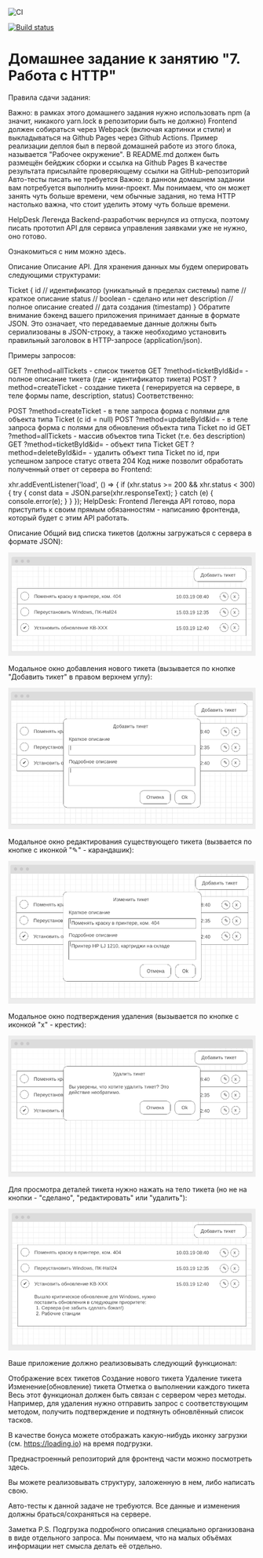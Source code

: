 ![CI](https://github.com/yuriytuk/ahj-http/actions/workflows/web.yml/badge.svg)

[![Build status](https://ci.appveyor.com/api/projects/status/mhm9615vvjgq4bni?svg=true)](https://ci.appveyor.com/project/yuriytuk/ahj-http)

# Домашнее задание к занятию "7. Работа с HTTP"
Правила сдачи задания:

Важно: в рамках этого домашнего задания нужно использовать npm (а значит, никакого yarn.lock в репозитории быть не должно)
Frontend должен собираться через Webpack (включая картинки и стили) и выкладываться на Github Pages через Github Actions. Пример реализации деплоя был в первой домашней работе из этого блока, называется "Рабочее окружение".
В README.md должен быть размещён бейджик сборки и ссылка на Github Pages
В качестве результата присылайте проверяющему ссылки на GitHub-репозиторий
Авто-тесты писать не требуется
Важно: в данном домашнем задании вам потребуется выполнить мини-проект. Мы понимаем, что он может занять чуть больше времени, чем обычные задания, но тема HTTP настолько важна, что стоит уделить этому чуть больше времени.

HelpDesk
Легенда
Backend-разработчик вернулся из отпуска, поэтому писать прототип API для сервиса управления заявками уже не нужно, оно готово.

Ознакомиться с ним можно здесь.

Описание
Описание API. Для хранения данных мы будем оперировать следующими структурами:

Ticket
{
    id // идентификатор (уникальный в пределах системы)
    name // краткое описание
    status // boolean - сделано или нет
    description // полное описание
    created // дата создания (timestamp)
}
Обратите внимание бэкенд вашего приложения принимает данные в формате JSON. Это означает, что передаваемые данные должны быть сериализованы в JSON-строку, а также необходимо установить правильный заголовок в HTTP-запросе (application/json).

Примеры запросов:

GET    ?method=allTickets - список тикетов
GET    ?method=ticketById&id=<id> - полное описание тикета (где <id> - идентификатор тикета)
POST   ?method=createTicket - создание тикета (<id> генерируется на сервере, в теле формы name, description, status)
Соответственно:

POST   ?method=createTicket - в теле запроса форма с полями для объекта типа Ticket (с id = null)
POST   ?method=updateById&id=<id> - в теле запроса форма с полями для обновления объекта типа Ticket по id
GET    ?method=allTickets  - массив объектов типа Ticket (т.е. без description)
GET    ?method=ticketById&id=<id> - объект типа Ticket
GET    ?method=deleteById&id=<id> - удалить объект типа Ticket по id, при успешном запросе статус ответа 204
Код ниже позволит обработать полученный ответ от сервера во Frontend:

xhr.addEventListener('load', () => {
    if (xhr.status >= 200 && xhr.status < 300) {
        try {
            const data = JSON.parse(xhr.responseText);
        } catch (e) {
            console.error(e);
        }
    }
});
HelpDesk: Frontend
Легенда
API готово, пора приступить к своим прямым обязанностям - написанию фронтенда, который будет с этим API работать.

Описание
Общий вид списка тикетов (должны загружаться с сервера в формате JSON):

![alt text](image-5.png)

Модальное окно добавления нового тикета (вызывается по кнопке "Добавить тикет" в правом верхнем углу):

![alt text](image-6.png)

Модальное окно редактирования существующего тикета (вызвается по кнопке с иконкой "✎" - карандашик):

![alt text](image-7.png)

Модальное окно подтверждения удаления (вызывается по кнопке с иконкой "x" - крестик):

![alt text](image-8.png)

Для просмотра деталей тикета нужно нажать на тело тикета (но не на кнопки - "сделано", "редактировать" или "удалить"):

![alt text](image-9.png)

Ваше приложение должно реализовывать следующий функционал:

Отображение всех тикетов
Создание нового тикета
Удаление тикета
Изменение(обновление) тикета
Отметка о выполнении каждого тикета
Весь этот функционал должен быть связан с сервером через методы. Например, для удаления нужно отправить запрос с соответствующим методом, получить подтверждение и подтянуть обновлённый список тасков.

В качестве бонуса можете отображать какую-нибудь иконку загрузки (см. https://loading.io) на время подгрузки.

Преднастроенный репозиторий для фронтенд части можно посмотреть здесь.

Вы можете реализовывать структуру, заложенную в нем, либо написать свою.

Авто-тесты к данной задаче не требуются. Все данные и изменения должны браться/сохраняться на сервере.

Заметка
P.S. Подгрузка подробного описания специально организована в виде отдельного запроса. Мы понимаем, что на малых объёмах информации нет смысла делать её отдельно.